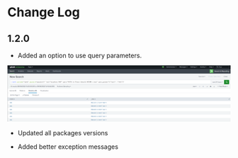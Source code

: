 
# Change Log

## 1.2.0

- Added an option to use query parameters.

![Example](static/query_params_example.png)

- Updated all packages versions

- Added better exception messages
